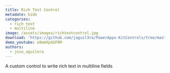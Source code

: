 ```yaml
---
title: Rich Text Control
metadate: hide
categories:
  - rich text
  - multiline
image: /assets/images/richtextcontrol.jpg
download: 'https://github.com/jaguil3ra/PowerApps-KitControls/tree/master/src/RichTextControl'
demo_youtube: o0mAXpXGFRM
authors:
  - jose_aguilera
---
```


A custom control to write rich text in multiline fields
